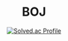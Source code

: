 <div align=center>

# BOJ

[![Solved.ac Profile](http://mazassumnida.wtf/api/v2/generate_badge?boj=kangdk02)](https://solved.ac/kangdk02/)

</div>
